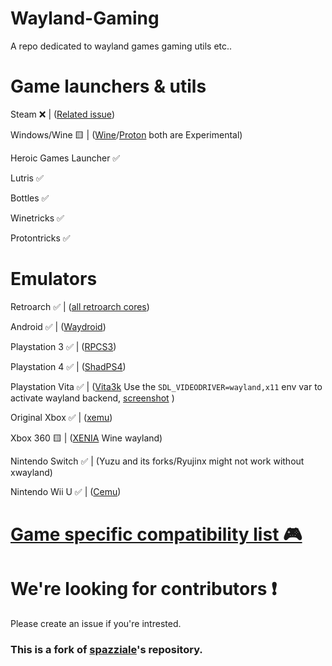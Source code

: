 # Wayland-Gaming

A repo dedicated to wayland games gaming utils etc..

# Game launchers & utils

Steam ❌ | ([Related issue](https://github.com/ValveSoftware/steam-for-linux/issues/4924))

Windows/Wine 🟨 | ([Wine](https://gitlab.winehq.org/wine/wine)/[Proton](https://github.com/ValveSoftware/Proton) both are Experimental) 

Heroic Games Launcher ✅

Lutris ✅

Bottles ✅

Winetricks ✅

Protontricks ✅

# Emulators

Retroarch ✅ | ([all retroarch cores](https://docs.libretro.com/guides/core-list/#)) 

Android ✅ | ([Waydroid](waydro.id)) 

Playstation 3 ✅ | ([RPCS3](https://rpcs3.net/)) 

Playstation 4 ✅ | ([ShadPS4](https://shadps4.net))

Playstation Vita ✅ | ([Vita3k](https://vita3k.org/) Use the `SDL_VIDEODRIVER=wayland,x11` env var to activate wayland backend, [screenshot](https://raw.githubusercontent.com/Twig6943/Wayland-Gaming/refs/heads/main/emulators/screenshots/XEMU.png) ) 

Original Xbox ✅ | ([xemu](https://xemu.app/))

Xbox 360 🟨 | ([XENIA](https://github.com/xenia-canary/xenia-canary) Wine wayland)

Nintendo Switch ✅ |  (Yuzu and its forks/Ryujinx might not work without xwayland)

Nintendo Wii U ✅ | ([Cemu](https://cemu.info/)) 

# [Game specific compatibility list 🎮 ](https://github.com/Twig6943/Wayland-Gaming/blob/main/Games/README.MD)

# We're looking for contributors ❗

Please create an issue if you're intrested. 

### This is a fork of [spazziale](https://github.com/spazziale/Wayland-Native-Games-Compatibility-List)'s repository.
